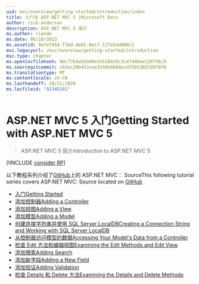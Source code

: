```yaml
---
uid: mvc/overview/getting-started/introduction/index
title: 入门与 ASP.NET MVC 5 |Microsoft Docs
author: rick-anderson
description: ASP.NET MVC 5 简介
ms.author: riande
ms.date: 06/10/2013
ms.assetid: 9afe7454-f1bd-4e81-8ecf-12fe54d080c1
msc.legacyurl: /mvc/overview/getting-started/introduction
msc.type: chapter
ms.openlocfilehash: 9dc77b4a5b9d9e2e528428c3c4f440ae120756c9
ms.sourcegitcommit: c62ec20b453cee3249eb894ecd75013b57d078f0
ms.translationtype: MT
ms.contentlocale: zh-CN
ms.lasthandoff: 10/21/2020
ms.locfileid: "92345181"
---
```

# <a name="getting-started-with-aspnet-mvc-5"></a><span data-ttu-id="9761f-103">ASP.NET MVC 5 入门</span><span class="sxs-lookup"><span data-stu-id="9761f-103">Getting Started with ASP.NET MVC 5</span></span>

> <span data-ttu-id="9761f-104">ASP.NET MVC 5 简介</span><span class="sxs-lookup"><span data-stu-id="9761f-104">Introduction to ASP.NET MVC 5</span></span>

[!INCLUDE [consider RP](~/includes/razor.md)]

<span data-ttu-id="9761f-105">以下教程系列介绍了[GitHub](https://github.com/dotnet/AspNetDocs/tree/master/aspnet/mvc/overview/getting-started/introduction/sample/MvcMovie/MvcMovie)上的 ASP.NET MVC： Source</span><span class="sxs-lookup"><span data-stu-id="9761f-105">This following tutorial series covers ASP.NET MVC: Source located on [GitHub](https://github.com/dotnet/AspNetDocs/tree/master/aspnet/mvc/overview/getting-started/introduction/sample/MvcMovie/MvcMovie)</span></span>

- [<span data-ttu-id="9761f-106">入门</span><span class="sxs-lookup"><span data-stu-id="9761f-106">Getting Started</span></span>](getting-started.md)
- [<span data-ttu-id="9761f-107">添加控制器</span><span class="sxs-lookup"><span data-stu-id="9761f-107">Adding a Controller</span></span>](adding-a-controller.md)
- [<span data-ttu-id="9761f-108">添加视图</span><span class="sxs-lookup"><span data-stu-id="9761f-108">Adding a View</span></span>](adding-a-view.md)
- [<span data-ttu-id="9761f-109">添加模型</span><span class="sxs-lookup"><span data-stu-id="9761f-109">Adding a Model</span></span>](adding-a-model.md)
- [<span data-ttu-id="9761f-110">创建连接字符串并使用 SQL Server LocalDB</span><span class="sxs-lookup"><span data-stu-id="9761f-110">Creating a Connection String and Working with SQL Server LocalDB</span></span>](creating-a-connection-string.md)
- [<span data-ttu-id="9761f-111">从控制器访问模型的数据</span><span class="sxs-lookup"><span data-stu-id="9761f-111">Accessing Your Model's Data from a Controller</span></span>](accessing-your-models-data-from-a-controller.md)
- [<span data-ttu-id="9761f-112">检查 Edit 方法和编辑视图</span><span class="sxs-lookup"><span data-stu-id="9761f-112">Examining the Edit Methods and Edit View</span></span>](examining-the-edit-methods-and-edit-view.md)
- [<span data-ttu-id="9761f-113">添加搜索</span><span class="sxs-lookup"><span data-stu-id="9761f-113">Adding Search</span></span>](adding-search.md)
- [<span data-ttu-id="9761f-114">添加新字段</span><span class="sxs-lookup"><span data-stu-id="9761f-114">Adding a New Field</span></span>](adding-a-new-field.md)
- [<span data-ttu-id="9761f-115">添加验证</span><span class="sxs-lookup"><span data-stu-id="9761f-115">Adding Validation</span></span>](adding-validation.md)
- [<span data-ttu-id="9761f-116">检查 Details 和 Delete 方法</span><span class="sxs-lookup"><span data-stu-id="9761f-116">Examining the Details and Delete Methods</span></span>](examining-the-details-and-delete-methods.md)
